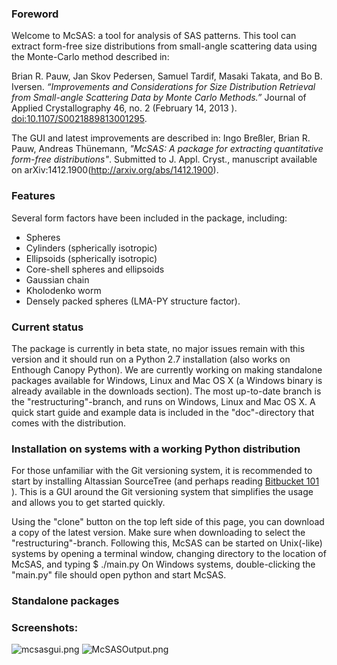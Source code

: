 ### Foreword ###
Welcome to McSAS: a tool for analysis of SAS patterns. 
This tool can extract form-free size distributions from small-angle scattering data using the Monte-Carlo method described in:

Brian R. Pauw, Jan Skov Pedersen, Samuel Tardif, Masaki Takata, and Bo B. Iversen. *“Improvements and Considerations for Size Distribution Retrieval from Small-angle Scattering Data by Monte Carlo Methods.”* Journal of Applied Crystallography 46, no. 2 (February 14, 2013    ). [doi:10.1107/S0021889813001295](http://dx.doi.org/10.1107/S0021889813001295).

The GUI and latest improvements are described in:
Ingo Breßler, Brian R. Pauw, Andreas Thünemann, *"McSAS: A package for extracting quantitative form-free distributions"*. Submitted to J. Appl. Cryst., manuscript available on arXiv:1412.1900(http://arxiv.org/abs/1412.1900).

### Features ###

Several form factors have been included in the package, including:
 - Spheres
 - Cylinders (spherically isotropic)
 - Ellipsoids (spherically isotropic)
 - Core-shell spheres and ellipsoids
 - Gaussian chain
 - Kholodenko worm
 - Densely packed spheres (LMA-PY structure factor). 

### Current status ###
The package is currently in beta state, no major issues remain with this version and it should run on a Python 2.7 installation (also works on Enthough Canopy Python).
We are currently working on making standalone packages available for Windows, Linux and Mac OS X (a Windows binary is already available in the downloads section). 
The most up-to-date branch is the "restructuring"-branch, and runs on Windows, Linux and Mac OS X. 
A quick start guide and example data is included in the "doc"-directory that comes with the distribution. 

### Installation on systems with a working Python distribution ###
For those unfamiliar with the Git versioning system, it is recommended to start by installing Altassian SourceTree (and perhaps reading [Bitbucket 101](https://confluence.atlassian.com/display/BITBUCKET/Bitbucket+101) ). This is a GUI around the Git versioning system that simplifies the usage and allows you to get started quickly. 

Using the "clone" button on the top left side of this page, you can download a copy of the latest version. Make sure when downloading to select the "restructuring"-branch. 
Following this, McSAS can be started on Unix(-like) systems by opening a terminal window, changing directory to the location of McSAS, and typing 
$ ./main.py
On Windows systems, double-clicking the "main.py" file should open python and start McSAS.

### Standalone packages ###


### Screenshots: ###
![mcsasgui.png](https://bitbucket.org/repo/jkGXGq/images/801679251-mcsasgui.png)
![McSASOutput.png](https://bitbucket.org/repo/jkGXGq/images/2651189105-McSASOutput.png)